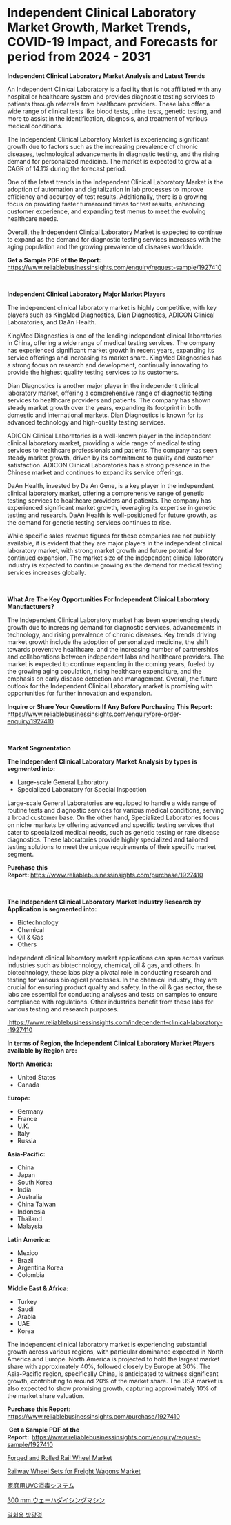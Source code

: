 <p><h1>Independent Clinical Laboratory Market Growth, Market Trends, COVID-19 Impact, and Forecasts for period from 2024 - 2031</h1></p><p><strong>Independent Clinical Laboratory Market Analysis and Latest Trends</strong></p>
<p><p>An Independent Clinical Laboratory is a facility that is not affiliated with any hospital or healthcare system and provides diagnostic testing services to patients through referrals from healthcare providers. These labs offer a wide range of clinical tests like blood tests, urine tests, genetic testing, and more to assist in the identification, diagnosis, and treatment of various medical conditions.</p><p>The Independent Clinical Laboratory Market is experiencing significant growth due to factors such as the increasing prevalence of chronic diseases, technological advancements in diagnostic testing, and the rising demand for personalized medicine. The market is expected to grow at a CAGR of 14.1% during the forecast period.</p><p>One of the latest trends in the Independent Clinical Laboratory Market is the adoption of automation and digitalization in lab processes to improve efficiency and accuracy of test results. Additionally, there is a growing focus on providing faster turnaround times for test results, enhancing customer experience, and expanding test menus to meet the evolving healthcare needs.</p><p>Overall, the Independent Clinical Laboratory Market is expected to continue to expand as the demand for diagnostic testing services increases with the aging population and the growing prevalence of diseases worldwide.</p></p>
<p><strong>Get a Sample PDF of the Report:&nbsp;</strong> <a href="https://www.reliablebusinessinsights.com/enquiry/request-sample/1927410">https://www.reliablebusinessinsights.com/enquiry/request-sample/1927410</a></p>
<p>&nbsp;</p>
<p><strong>Independent Clinical Laboratory Major Market Players</strong></p>
<p><p>The independent clinical laboratory market is highly competitive, with key players such as KingMed Diagnostics, Dian Diagnostics, ADICON Clinical Laboratories, and DaAn Health. </p><p>KingMed Diagnostics is one of the leading independent clinical laboratories in China, offering a wide range of medical testing services. The company has experienced significant market growth in recent years, expanding its service offerings and increasing its market share. KingMed Diagnostics has a strong focus on research and development, continually innovating to provide the highest quality testing services to its customers.</p><p>Dian Diagnostics is another major player in the independent clinical laboratory market, offering a comprehensive range of diagnostic testing services to healthcare providers and patients. The company has shown steady market growth over the years, expanding its footprint in both domestic and international markets. Dian Diagnostics is known for its advanced technology and high-quality testing services.</p><p>ADICON Clinical Laboratories is a well-known player in the independent clinical laboratory market, providing a wide range of medical testing services to healthcare professionals and patients. The company has seen steady market growth, driven by its commitment to quality and customer satisfaction. ADICON Clinical Laboratories has a strong presence in the Chinese market and continues to expand its service offerings.</p><p>DaAn Health, invested by Da An Gene, is a key player in the independent clinical laboratory market, offering a comprehensive range of genetic testing services to healthcare providers and patients. The company has experienced significant market growth, leveraging its expertise in genetic testing and research. DaAn Health is well-positioned for future growth, as the demand for genetic testing services continues to rise.</p><p>While specific sales revenue figures for these companies are not publicly available, it is evident that they are major players in the independent clinical laboratory market, with strong market growth and future potential for continued expansion. The market size of the independent clinical laboratory industry is expected to continue growing as the demand for medical testing services increases globally.</p></p>
<p>&nbsp;</p>
<p><strong>What Are The Key Opportunities For Independent Clinical Laboratory Manufacturers?</strong></p>
<p><p>The Independent Clinical Laboratory market has been experiencing steady growth due to increasing demand for diagnostic services, advancements in technology, and rising prevalence of chronic diseases. Key trends driving market growth include the adoption of personalized medicine, the shift towards preventive healthcare, and the increasing number of partnerships and collaborations between independent labs and healthcare providers. The market is expected to continue expanding in the coming years, fueled by the growing aging population, rising healthcare expenditure, and the emphasis on early disease detection and management. Overall, the future outlook for the Independent Clinical Laboratory market is promising with opportunities for further innovation and expansion.</p></p>
<p><strong>Inquire or Share Your Questions If Any Before Purchasing This Report:</strong> <a href="https://www.reliablebusinessinsights.com/enquiry/pre-order-enquiry/1927410">https://www.reliablebusinessinsights.com/enquiry/pre-order-enquiry/1927410</a></p>
<p>&nbsp;</p>
<p><strong>Market Segmentation</strong></p>
<p><strong>The Independent Clinical Laboratory Market Analysis by types is segmented into:</strong></p>
<p><ul><li>Large-scale General Laboratory</li><li>Specialized Laboratory for Special Inspection</li></ul></p>
<p><p>Large-scale General Laboratories are equipped to handle a wide range of routine tests and diagnostic services for various medical conditions, serving a broad customer base. On the other hand, Specialized Laboratories focus on niche markets by offering advanced and specific testing services that cater to specialized medical needs, such as genetic testing or rare disease diagnostics. These laboratories provide highly specialized and tailored testing solutions to meet the unique requirements of their specific market segment.</p></p>
<p><strong>Purchase this Report:&nbsp;</strong><a href="https://www.reliablebusinessinsights.com/purchase/1927410">https://www.reliablebusinessinsights.com/purchase/1927410</a></p>
<p>&nbsp;</p>
<p><strong>The Independent Clinical Laboratory Market Industry Research by Application is segmented into:</strong></p>
<p><ul><li>Biotechnology</li><li>Chemical</li><li>Oil & Gas</li><li>Others</li></ul></p>
<p><p>Independent clinical laboratory market applications can span across various industries such as biotechnology, chemical, oil & gas, and others. In biotechnology, these labs play a pivotal role in conducting research and testing for various biological processes. In the chemical industry, they are crucial for ensuring product quality and safety. In the oil & gas sector, these labs are essential for conducting analyses and tests on samples to ensure compliance with regulations. Other industries benefit from these labs for various testing and research purposes.</p></p>
<p><a href="https://www.reliablebusinessinsights.com/independent-clinical-laboratory-r1927410">&nbsp;https://www.reliablebusinessinsights.com/independent-clinical-laboratory-r1927410</a></p>
<p><strong>In terms of Region, the Independent Clinical Laboratory Market Players available by Region are:</strong></p>
<p>
    <p> <strong> North America: </strong>
        <ul>
            <li>United States</li>
            <li>Canada</li>
        </ul>
        </p> 
    <p> <strong> Europe: </strong>
        <ul>
            <li>Germany</li>
            <li>France</li>
            <li>U.K.</li>
            <li>Italy</li>
            <li>Russia</li>
        </ul>
        </p> 
    <p> <strong> Asia-Pacific: </strong>
        <ul>
            <li>China</li>
            <li>Japan</li>
            <li>South Korea</li>
            <li>India</li>
            <li>Australia</li>
            <li>China Taiwan</li>
            <li>Indonesia</li>
            <li>Thailand</li>
            <li>Malaysia</li>
        </ul>
        </p> 
    <p> <strong> Latin America: </strong>
        <ul>
            <li>Mexico</li>
            <li>Brazil</li>
            <li>Argentina Korea</li>
            <li>Colombia</li>
        </ul>
        </p> 
    <p> <strong> Middle East & Africa: </strong>
        <ul>
            <li>Turkey</li>
            <li>Saudi</li>
            <li>Arabia</li>
            <li>UAE</li>
            <li>Korea</li>
        </ul>
    </p>
    </p>
<p><p>The independent clinical laboratory market is experiencing substantial growth across various regions, with particular dominance expected in North America and Europe. North America is projected to hold the largest market share with approximately 40%, followed closely by Europe at 30%. The Asia-Pacific region, specifically China, is anticipated to witness significant growth, contributing to around 20% of the market share. The USA market is also expected to show promising growth, capturing approximately 10% of the market share valuation.</p></p>
<p><strong>Purchase this Report: </strong><a href="https://www.reliablebusinessinsights.com/purchase/1927410">https://www.reliablebusinessinsights.com/purchase/1927410</a></p>
<p>&nbsp;<strong>Get a Sample PDF of the Report:&nbsp;&nbsp;</strong><a href="https://www.reliablebusinessinsights.com/enquiry/request-sample/1927410">https://www.reliablebusinessinsights.com/enquiry/request-sample/1927410</a></p>
<p><strong></strong></p>
<p><p><a href="https://github.com/AdrianaPaucek2023/Market-Research-Report-List-1/blob/main/forged-and-rolled-rail-wheel-market.md">Forged and Rolled Rail Wheel Market</a></p><p><a href="https://github.com/cheribeninsig/Market-Research-Report-List-1/blob/main/railway-wheel-sets-for-freight-wagons-market.md">Railway Wheel Sets for Freight Wagons Market</a></p><p><a href="https://github.com/SantosDicki04/Market-Research-Report-List-2/blob/main/2032179116554.md">家庭用UVC消毒システム</a></p><p><a href="https://github.com/moulafa/Market-Research-Report-List-2/blob/main/9299133116553.md">300 mm ウェーハダイシングマシン</a></p><p><a href="https://github.com/rcabello548/Market-Research-Report-List-1/blob/main/9281299125297.md">일회용 방광경</a></p></p>